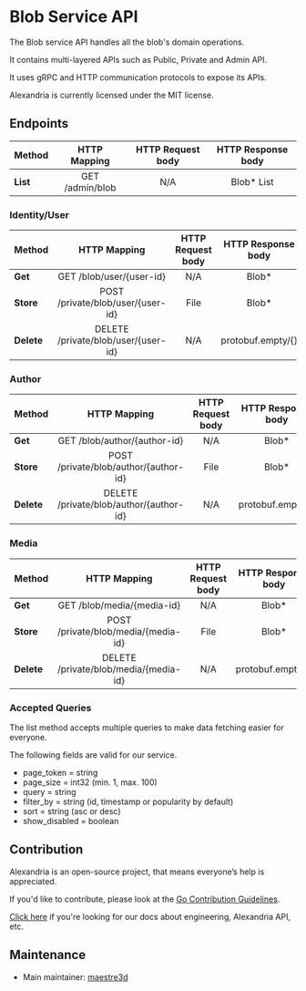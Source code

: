# Blob Service API
The Blob service API handles all the blob's domain operations.

It contains multi-layered APIs such as Public, Private and Admin API. 

It uses gRPC and HTTP communication protocols to expose its APIs.

Alexandria is currently licensed under the MIT license.

## Endpoints

| Method              |     HTTP Mapping                          |  HTTP Request body  |  HTTP Response body        |
|---------------------|:-----------------------------------------:|:-------------------:|:--------------------------:|
| **List**            |  GET /admin/blob                          |   N/A               |   Blob* List               |

### Identity/User
| Method              |     HTTP Mapping                          |  HTTP Request body  |  HTTP Response body        |
|---------------------|:-----------------------------------------:|:-------------------:|:--------------------------:|
| **Get**             |  GET /blob/user/{user-id}                 |   N/A               |   Blob*                    |
| **Store**           |  POST /private/blob/user/{user-id}        |   File              |   Blob*                    |
| **Delete**          |  DELETE /private/blob/user/{user-id}      |   N/A               |   protobuf.empty/{}        |

### Author
| Method              |     HTTP Mapping                          |  HTTP Request body  |  HTTP Response body        |
|---------------------|:-----------------------------------------:|:-------------------:|:--------------------------:|
| **Get**             |  GET /blob/author/{author-id}             |   N/A               |   Blob*                    |
| **Store**           |  POST /private/blob/author/{author-id}    |   File              |   Blob*                    |
| **Delete**          |  DELETE /private/blob/author/{author-id}  |   N/A               |   protobuf.empty/{}        |

### Media
| Method              |     HTTP Mapping                          |  HTTP Request body  |  HTTP Response body        |
|---------------------|:-----------------------------------------:|:-------------------:|:--------------------------:|
| **Get**             |  GET /blob/media/{media-id}               |   N/A               |   Blob*                    |
| **Store**           |  POST /private/blob/media/{media-id}      |   File              |   Blob*                    |
| **Delete**          |  DELETE /private/blob/media/{media-id}    |   N/A               |   protobuf.empty/{}        |

### Accepted Queries
The list method accepts multiple queries to make data fetching easier for everyone.

The following fields are valid for our service.
- page_token = string
- page_size = int32 (min. 1, max. 100)
- query = string
- filter_by = string (id, timestamp or popularity by default)
- sort = string (asc or desc)
- show_disabled = boolean

## Contribution
Alexandria is an open-source project, that means everyone’s help is appreciated.

If you'd like to contribute, please look at the [Go Contribution Guidelines](https://github.com/maestre3d/alexandria/tree/master/docs/GO_CONTRIBUTION.md).

[Click here](https://github.com/maestre3d/alexandria/tree/master/docs) if you're looking for our docs about engineering, Alexandria API, etc.

## Maintenance
- Main maintainer: [maestre3d](https://github.com/maestre3d)

